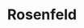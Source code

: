 ---
title: Rosenfeld 
name: Heather Rosenfeld
group: local
photo: "/uploads/rosenfeld.jpg"
description:
  "**Heather Rosenfeld** joined MGGG after completing a PhD in geography at the University of Wisconsin. In addition to mapping, her research interests include citizen science, the place of technology in participatory processes, and social/environmental justice. She has additional projects on critical animal geographies and environmental justice. \n"
---